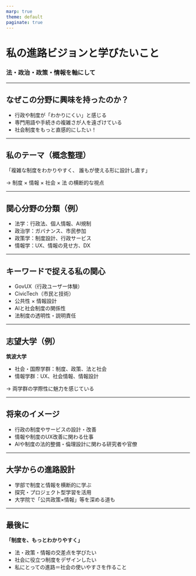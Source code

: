 ```yaml
---
marp: true
theme: default
paginate: true
---
```


# 私の進路ビジョンと学びたいこと  
### 法・政治・政策・情報を軸にして

---

## なぜこの分野に興味を持ったのか？

- 行政や制度が「わかりにくい」と感じる
- 専門用語や手続きの複雑さが人を遠ざけている
- 社会制度をもっと直感的にしたい！

---

## 私のテーマ（概念整理）

「複雑な制度をわかりやすく、  誰もが使える形に設計し直す」

→ 制度 × 情報 × 社会 × 法 の横断的な視点

---

## 関心分野の分類（例）

- 法学：行政法、個人情報、AI規制
- 政治学：ガバナンス、市民参加
- 政策学：制度設計、行政サービス
- 情報学：UX、情報の見せ方、DX

---

## キーワードで捉える私の関心

- GovUX（行政ユーザー体験）
- CivicTech（市民と技術）
- 公共性 × 情報設計
- AIと社会制度の関係性
- 法制度の透明性・説明責任

---

## 志望大学（例）

**筑波大学**

- 社会・国際学群：制度、政策、法と社会
- 情報学群：UX、社会情報、情報設計

→ 両学群の学際性に魅力を感じている

---
## 将来のイメージ

- 行政の制度やサービスの設計・改善
- 情報や制度のUX改善に関わる仕事
- AIや制度の法的整備・倫理設計に関わる研究者や官僚

---

## 大学からの進路設計

- 学部で制度と情報を横断的に学ぶ
- 探究・プロジェクト型学習を活用
- 大学院で「公共政策×情報」等を深める道も

---

## 最後に

**「制度を、もっとわかりやすく」**

- 法・政策・情報の交差点を学びたい
- 社会に役立つ制度をデザインしたい
- 私にとっての進路＝社会の使いやすさを作ること

